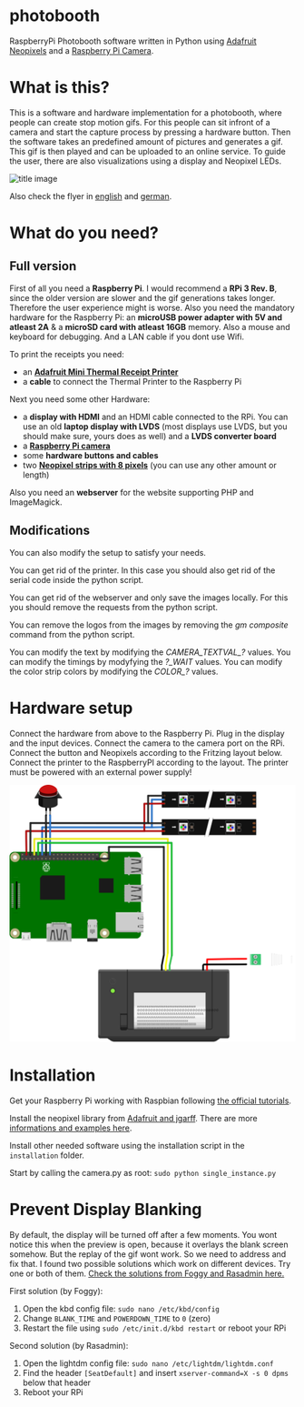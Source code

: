 # photobooth
RaspberryPi Photobooth software written in Python using [Adafruit Neopixels](https://www.adafruit.com/category/168) and a [Raspberry Pi Camera](https://www.raspberrypi.org/help/camera-module-setup/).


# What is this?
This is a software and hardware implementation for a photobooth, where people can create stop motion gifs. For this people can sit infront of a camera and start the capture process by pressing a hardware button. Then the software takes an predefined amount of pictures and generates a gif. This gif is then played and can be uploaded to an online service. To guide the user, there are also visualizations using a display and Neopixel LEDs.

![title image](media/in-action.jpg)

Also check the flyer in [english](/media/flyer.pdf) and [german](/media/flyer-de.pdf).

# What do you need?

## Full version
First of all you need a **Raspberry Pi**. I would recommend a **RPi 3 Rev. B**, since the older version are slower and the gif generations takes longer. Therefore the user experience might is worse. Also you need the mandatory hardware for the Raspberry Pi: an **microUSB power adapter with 5V and atleast 2A** & a **microSD card with atleast 16GB** memory. Also a mouse and keyboard for debugging. And a LAN cable if you dont use Wifi.

To print the receipts you need:
* an **[Adafruit Mini Thermal Receipt Printer](https://www.adafruit.com/product/597)**
* a **cable** to connect the Thermal Printer to the Raspberry Pi

Next you need some other Hardware:
* a **display with HDMI** and an HDMI cable connected to the RPi. You can use an old **laptop display with LVDS** (most displays use LVDS, but you should make sure, yours does as well) and a **LVDS converter board**
* a **[Raspberry Pi camera](https://www.raspberrypi.org/help/camera-module-setup/)**
* some **hardware buttons and cables**
* two **[Neopixel strips with 8 pixels](https://www.adafruit.com/products/1460)** (you can use any other amount or length)

Also you need an **webserver** for the website supporting PHP and ImageMagick.

## Modifications

You can also modify the setup to satisfy your needs.

You can get rid of the printer. In this case you should also get rid of the serial code inside the python script.

You can get rid of the webserver and only save the images locally. For this you should remove the requests from the python script.

You can remove the logos from the images by removing the *gm composite* command from the python script.

You can modify the text by modifying the *CAMERA_TEXTVAL_?* values. You can modify the timings by modyfying the *?_WAIT* values. You can modify the color strip colors by modifying the *COLOR_?* values.

# Hardware setup

Connect the hardware from above to the Raspberry Pi. Plug in the display and the input devices. Connect the camera to the camera port on the RPi. Connect the button and Neopixels according to the Fritzing layout below. Connect the printer to the RaspberryPI according to the layout. The printer must be powered with an external power supply!

![hardware](media/sketch.svg)

# Installation

Get your Raspberry Pi working with Raspbian following [the official tutorials](https://www.raspberrypi.org/help/quick-start-guide/).

Install the neopixel library from [Adafruit and jgarff](https://github.com/jgarff/rpi_ws281x). There are more [informations and examples here](https://learn.adafruit.com/neopixels-on-raspberry-pi/software).

Install other needed software using the installation script in the `installation` folder.

Start by calling the camera.py as root: `sudo python single_instance.py`

# Prevent Display Blanking

By default, the display will be turned off after a few moments. You wont notice this when the preview is open, because it overlays the blank screen somehow. But the replay of the gif wont work. So we need to address and fix that. I found two possible solutions which work on different devices. Try one or both of them. [Check the solutions from Foggy and Rasadmin here.](https://www.raspberrypi.org/forums/viewtopic.php?f=66&t=18200)

First solution (by Foggy):

1. Open the kbd config file: `sudo nano /etc/kbd/config`
2. Change `BLANK_TIME` and `POWERDOWN_TIME` to `0` (zero)
3. Restart the file using `sudo /etc/init.d/kbd restart` or reboot your RPi

Second solution (by Rasadmin):

1. Open the lightdm config file: `sudo nano /etc/lightdm/lightdm.conf`
2. Find the header `[SeatDefault]` and insert `xserver-command=X -s 0 dpms` below that header
3. Reboot your RPi
